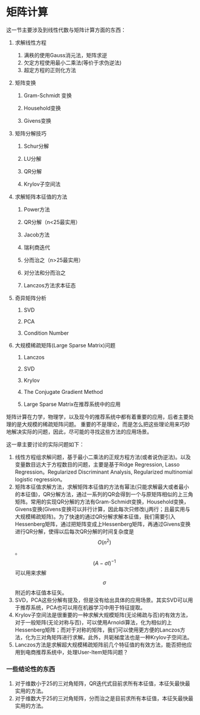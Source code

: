 # 矩阵计算

这一节主要涉及到线性代数与矩阵计算方面的东西：

1. 求解线性方程

   1. 满秩的使用Gauss消元法，矩阵求逆
   2. 欠定方程使用最小二乘法\(等价于求伪逆法\)
   3. 超定方程的正则化方法

2. 矩阵变换

   1. Gram-Schmidt 变换

   2. Household变换

   3. Givens变换

3. 矩阵分解技巧

   1. Schur分解

   2. LU分解

   3. QR分解

   4. Krylov子空间法

4. 求解矩阵本征值的方法

   1. Power方法

   2. QR分解（n&lt;25最实用）

   3. Jacob方法

   4. 瑞利商迭代

   5. 分而治之（n&gt;25最实用）

   6. 对分法和分而治之

   7. Lanczos方法求本征态

5. 奇异矩阵分析

   1. SVD

   2. PCA

   3. Condition Number

6. 大规模稀疏矩阵\(Large Sparse Matrix\)问题

   1. Lanczos

   2. SVD

   3. Krylov

   4. The Conjugate Gradient Method

   5. Large Sparse Matrix在推荐系统中的应用

矩阵计算在力学，物理学，以及现今的推荐系统中都有着重要的应用，后者主要处理的是大规模的稀疏矩阵问题。 重要的不是理论，而是怎么把这些理论用来巧妙地解决实际的问题，因此，尽可能的寻找这些方法的应用场景。

这一章主要讨论的实际问题如下：

1. 线性方程组求解问题，基于最小二乘法的正规方程方法\(或者说伪逆法\)。以及变量数目远大于方程数目的问题，主要是基于Ridge Regression, Lasso Regression。Regularized Discriminant Analysis, Regularized multinomial logistic regression。 
2. 矩阵本征值求解方法，求解矩阵本征值的方法有幂法\(只能求解最大或者最小的本征值\)，QR分解方法，通过一系列的QR会得到一个与原矩阵相似的上三角矩阵。常用的实现QR分解的方法有Gram-Schmidt变换，Household变换，Givens变换\(Givens变换可以并行计算，因此每次只修改i,j两行；且最实用与大规模稀疏矩阵\)。为了快速的通过QR分解求解本征值，我们需要引入Hessenberg矩阵，通过把矩阵变成上Hessenberg矩阵，再通过Givens变换进行QR分解，使得以后每次QR分解的时间复杂度是$$O(n^2)$$。     
   $$(A-\sigma I)^{-1}$$可以用来求解$$\sigma$$附近的本征值本征矢。
3. SVD，PCA这些分解有提及，但是没有给出具体的应用场景。其实SVD可以用于推荐系统，PCA也可以用在机器学习中用于特征提取。  
4. Krylov子空间法是很重要的一种求解大规模矩阵\(无论稀疏与否\)的有效方法，对于一般矩阵\(无论对称与否\)，可以使用Arnoldi算法，化为相似的上Hessenberg矩阵；而对于对称的矩阵，我们可以使用更方便的Lanczos方法，化为三对角矩阵进行求解。此外，共轭梯度法也是一种Krylov子空间法。
5. Lanczos方法是求解超大规模稀疏矩阵前几个特征值的有效方法，能否把他应用到电商推荐系统中，处理User-Item矩阵问题？

### 一些结论性的东西

1. 对于维数小于25的三对角矩阵，QR迭代式目前求所有本征值，本征矢最快最实用的方法。  
2. 对于维数大于25的三对角矩阵，分而治之是目前求所有本征值，本征矢最快最实用的方法。



